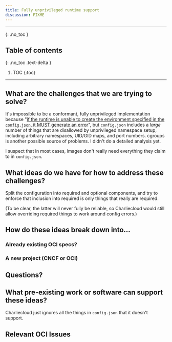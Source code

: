 ```yaml
---
title: Fully unprivileged runtime support
discussion: FIXME
---
```


---

{: .no_toc }

## Table of contents
{: .no_toc .text-delta }

1. TOC
{:toc}

---

## What are the challenges that we are trying to solve?

It's impossible to be a conformant, fully unprivileged implementation because
"[if the runtime is unable to create the environment specified in the
`config.json`, it MUST generate an
error](https://github.com/opencontainers/runtime-spec/blob/master/runtime.md#lifecycle)",
but `config.json` includes a *large* number of things that are disallowed by
unprivileged namespace setup, including arbitrary namespaces, UID/GID maps,
and port numbers. cgroups is another possible source of problems. I didn't do
a detailed analysis yet.

I suspect that in most cases, images don't really need everything they claim
to in `config.json`.

## What ideas do we have for how to address these challenges?

Split the configuration into required and optional components, and try to
enforce that inclusion into required is only things that really are required.

(To be clear, the latter will never fully be reliable, so Charliecloud would
still allow overriding required things to work around config errors.)

## How do these ideas break down into...

### Already existing OCI specs?


### A new project (CNCF or OCI)


## Questions?


## What pre-existing work or software can support these ideas?

Charliecloud just ignores all the things in `config.json` that it doesn't
support.

## Relevant OCI Issues

